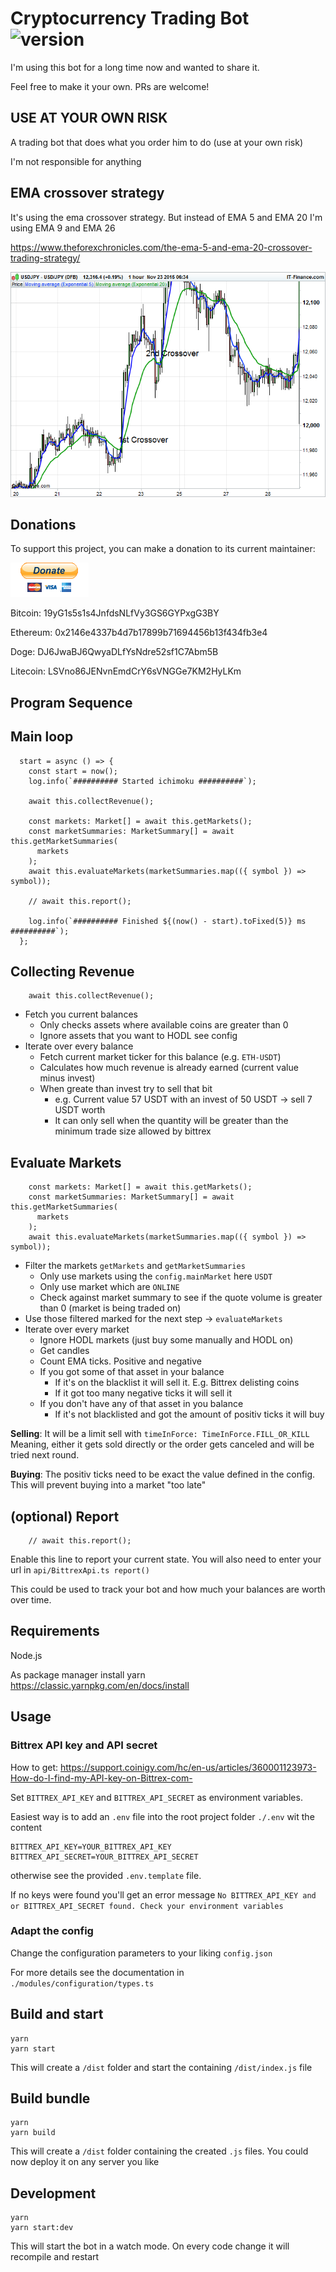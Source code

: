 # Cryptocurrency Trading Bot ![version](https://img.shields.io/badge/Version-2021.1.0-blue)
I'm using this bot for a long time now and wanted to share it. 


Feel free to make it your own. PRs are welcome!

## USE AT YOUR OWN RISK
A trading bot that does what you order him to do (use at your own risk)

I'm not responsible for anything

## EMA crossover strategy
It's using the ema crossover strategy. But instead of EMA 5 and EMA 20 I'm using EMA 9 and EMA 26

https://www.theforexchronicles.com/the-ema-5-and-ema-20-crossover-trading-strategy/

![EMA crossing strategy](ema-crossing.png)

## Donations

To support this project, you can make a donation to its current maintainer:

[![paypal](paypal.gif)](https://paypal.me/Saschb2b)

Bitcoin: 19yG1s5s1s4JnfdsNLfVy3GS6GYPxgG3BY

Ethereum: 0x2146e4337b4d7b17899b71694456b13f434fb3e4

Doge: DJ6JwaBJ6QwyaDLfYsNdre52sf1C7Abm5B

Litecoin: LSVno86JENvnEmdCrY6sVNGGe7KM2HyLKm

## Program Sequence

## Main loop
```
  start = async () => {
    const start = now();
    log.info(`########## Started ichimoku ##########`);

    await this.collectRevenue();

    const markets: Market[] = await this.getMarkets();
    const marketSummaries: MarketSummary[] = await this.getMarketSummaries(
      markets
    );
    await this.evaluateMarkets(marketSummaries.map(({ symbol }) => symbol));

    // await this.report();

    log.info(`########## Finished ${(now() - start).toFixed(5)} ms ##########`);
  };
```

## Collecting Revenue
```
    await this.collectRevenue();
```
* Fetch you current balances
  * Only checks assets where available coins are greater than 0
  * Ignore assets that you want to HODL see config
* Iterate over every balance
  * Fetch current market ticker for this balance (e.g. `ETH-USDT`)
  * Calculates how much revenue is already earned (current value minus invest)
  * When greate than invest try to sell that bit
    * e.g. Current value 57 USDT with an invest of 50 USDT -> sell 7 USDT worth
    * It can only sell when the quantity will be greater than the minimum trade size allowed by bittrex
    
## Evaluate Markets
```
    const markets: Market[] = await this.getMarkets();
    const marketSummaries: MarketSummary[] = await this.getMarketSummaries(
      markets
    );
    await this.evaluateMarkets(marketSummaries.map(({ symbol }) => symbol));
```
* Filter the markets `getMarkets` and `getMarketSummaries`
  * Only use markets using the `config.mainMarket` here `USDT`
  * Only use market which are `ONLINE`
  * Check against market summary to see if the quote volume is greater than 0 (market is being traded on)
* Use those filtered marked for the next step -> `evaluateMarkets`
* Iterate over every market
  * Ignore HODL markets (just buy some manually and HODL on)
  * Get candles
  * Count EMA ticks. Positive and negative
  * If you got some of that asset in your balance
    * If it's on the blacklist it will sell it. E.g. Bittrex delisting coins
    * If it got too many negative ticks it will sell it
  * If you don't have any of that asset in you balance
    * If it's not blacklisted and got the amount of positiv ticks it will buy

**Selling**: It will be a limit sell with `timeInForce: TimeInForce.FILL_OR_KILL` Meaning, either it gets sold directly or the order gets canceled and will be tried next round.

**Buying**: The positiv ticks need to be exact the value defined in the config. This will prevent buying into a market "too late"

## (optional) Report
```
    // await this.report();
```
Enable this line to report your current state. You will also need to enter your url in `api/BittrexApi.ts report()`

This could be used to track your bot and how much your balances are worth over time. 

## Requirements
Node.js

As package manager install yarn https://classic.yarnpkg.com/en/docs/install

## Usage

### Bittrex API key and API secret
How to get: https://support.coinigy.com/hc/en-us/articles/360001123973-How-do-I-find-my-API-key-on-Bittrex-com-

Set `BITTREX_API_KEY` and `BITTREX_API_SECRET` as environment variables.

Easiest way is to add an `.env` file into the root project folder `./.env` wit the content
```
BITTREX_API_KEY=YOUR_BITTREX_API_KEY
BITTREX_API_SECRET=YOUR_BITTREX_API_SECRET
```
otherwise see the provided `.env.template` file.

If no keys were found you'll get an error message `No BITTREX_API_KEY and or BITTREX_API_SECRET found. Check your environment variables`

### Adapt the config
Change the configuration parameters to your liking `config.json`

For more details see the documentation in `./modules/configuration/types.ts`

## Build and start
```
yarn
yarn start
```

This will create a `/dist` folder and start the containing `/dist/index.js` file

## Build bundle
```
yarn
yarn build
```

This will create a `/dist` folder containing the created `.js` files. You could now deploy it on any server you like

## Development
```
yarn
yarn start:dev
```

This will start the bot in a watch mode. On every code change it will recompile and restart
